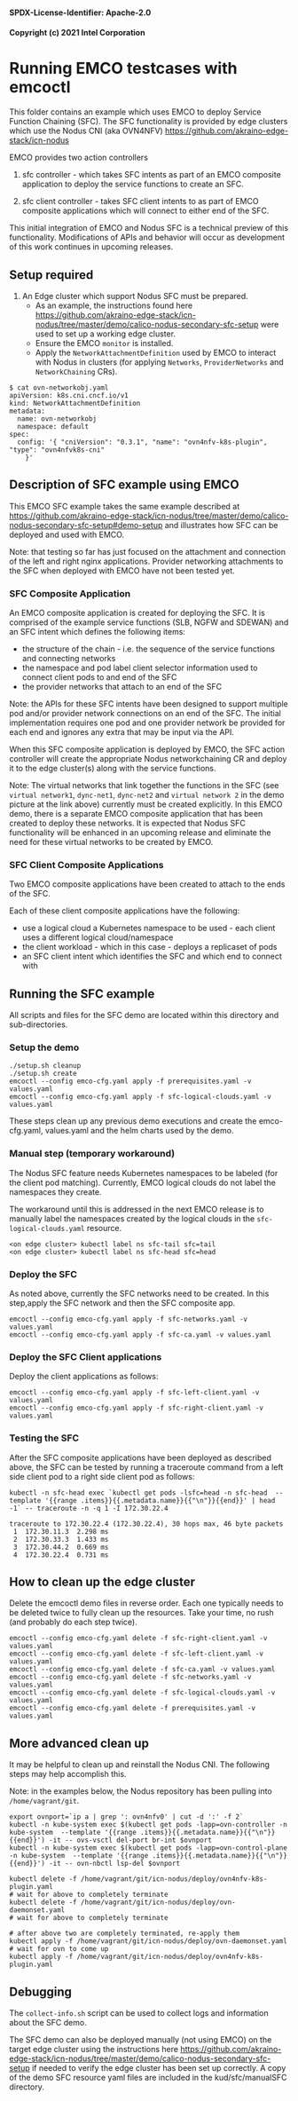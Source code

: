 #### SPDX-License-Identifier: Apache-2.0
#### Copyright (c) 2021 Intel Corporation

# Running EMCO testcases with emcoctl

This folder contains an example which uses EMCO to deploy
Service Function Chaining (SFC).  The SFC functionality is
provided by edge clusters which use the Nodus CNI (aka OVN4NFV)
https://github.com/akraino-edge-stack/icn-nodus

EMCO provides two action controllers

1. sfc controller - which takes SFC intents 
as part of an EMCO composite application to deploy the
service functions to create an SFC.

2. sfc client controller - takes SFC client intents to
as part of EMCO composite applications which will connect
to either end of the SFC.

This initial integration of EMCO and Nodus SFC is a technical
preview of this functionality.  Modifications of APIs and
behavior will occur as development of this work continues in
upcoming releases.

## Setup required

1. An Edge cluster which support Nodus SFC must be prepared.
   - As an example, the instructions found here https://github.com/akraino-edge-stack/icn-nodus/tree/master/demo/calico-nodus-secondary-sfc-setup
     were used to set up a working edge cluster.
   - Ensure the EMCO `monitor` is installed.
   - Apply the `NetworkAttachmentDefinition` used by EMCO to interact with Nodus in clusters (for applying `Networks`, `ProviderNetworks` and `NetworkChaining` CRs).

```
$ cat ovn-networkobj.yaml
apiVersion: k8s.cni.cncf.io/v1
kind: NetworkAttachmentDefinition
metadata:
  name: ovn-networkobj
  namespace: default
spec:
  config: '{ "cniVersion": "0.3.1", "name": "ovn4nfv-k8s-plugin", "type": "ovn4nfvk8s-cni"
    }'
```

## Description of SFC example using EMCO

This EMCO SFC example takes the same example described at
https://github.com/akraino-edge-stack/icn-nodus/tree/master/demo/calico-nodus-secondary-sfc-setup#demo-setup
and illustrates how SFC can be deployed and used with EMCO.

Note: that testing so far has just focused on the attachment and connection of the left and right nginx applications.
Provider networking attachments to the SFC when deployed with EMCO have not been tested yet.


### SFC Composite Application

An EMCO composite application is created for deploying the SFC.  It is comprised
of the example service functions (SLB, NGFW and SDEWAN) and an SFC intent which defines
the following items:

- the structure of the chain - i.e. the sequence of the service functions and connecting
  networks
- the namespace and pod label client selector information used to connect client pods to and end of
  the SFC
- the provider networks that attach to an end of the SFC

Note: the APIs for these SFC intents have been designed to support multiple pod and/or
provider network connections on an end of the SFC.  The initial implementation requires
one pod and one provider network be provided for each end and ignores any extra that may
be input via the API.

When this SFC composite application is deployed by EMCO, the SFC action controller will
create the appropriate Nodus networkchaining CR and deploy it to the edge cluster(s) along
with the service functions.

Note: The virtual networks that link together the functions in the SFC (see `virtual network1`,
`dync-net1`, `dync-net2` and `virtual network 2` in the demo picture at the link above) currently
must be created explicitly.  In this EMCO demo, there is a separate EMCO composite application
that has been created to deploy these networks.  It is expected that Nodus SFC functionality
will be enhanced in an upcoming release and eliminate the need for these virtual networks to be created by EMCO.

### SFC Client Composite Applications

Two EMCO composite applications have been created to attach to the ends of the SFC.

Each of these client composite applications have the following:

- use a  logical cloud a Kubernetes namespace to be used - each client uses a different logical cloud/namespace
- the client workload - which in this case - deploys a replicaset of pods
- an SFC client intent which identifies the SFC and which end to connect with

## Running the SFC example

All scripts and files for the SFC demo are located within this directory and sub-directories.

### Setup the demo

```
./setup.sh cleanup
./setup.sh create
emcoctl --config emco-cfg.yaml apply -f prerequisites.yaml -v values.yaml
emcoctl --config emco-cfg.yaml apply -f sfc-logical-clouds.yaml -v values.yaml
```

These steps clean up any previous demo executions and create the emco-cfg.yaml, values.yaml
and the helm charts used by the demo.

### Manual step (temporary workaround)

The Nodus SFC feature needs Kubernetes namespaces to be labeled (for the client pod matching).
Currently, EMCO logical clouds do not label the namespaces they create.

The workaround until this is addressed in the next EMCO release is to manually label
the namespaces created by the logical clouds in the `sfc-logical-clouds.yaml` resource.

```
<on edge cluster> kubectl label ns sfc-tail sfc=tail
<on edge cluster> kubectl label ns sfc-head sfc=head
```

### Deploy the SFC

As noted above, currently the SFC networks need to be created.  In this step,apply the
SFC network and then the SFC composite app.

```
emcoctl --config emco-cfg.yaml apply -f sfc-networks.yaml -v values.yaml
emcoctl --config emco-cfg.yaml apply -f sfc-ca.yaml -v values.yaml
```

### Deploy the SFC Client applications

Deploy the client applications as follows:

```
emcoctl --config emco-cfg.yaml apply -f sfc-left-client.yaml -v values.yaml
emcoctl --config emco-cfg.yaml apply -f sfc-right-client.yaml -v values.yaml
```

### Testing the SFC

After the SFC composite applications have been deployed as described above, the SFC can be tested by
running a traceroute command from a left side client pod to a right side client pod as follows:

```
kubectl -n sfc-head exec `kubectl get pods -lsfc=head -n sfc-head  --template '{{range .items}}{{.metadata.name}}{{"\n"}}{{end}}' | head -1` -- traceroute -n -q 1 -I 172.30.22.4

traceroute to 172.30.22.4 (172.30.22.4), 30 hops max, 46 byte packets
 1  172.30.11.3  2.298 ms
 2  172.30.33.3  1.433 ms
 3  172.30.44.2  0.669 ms
 4  172.30.22.4  0.731 ms

```

## How to clean up the edge cluster

Delete the emcoctl demo files in reverse order.  Each one typically needs to be deleted twice to fully clean up the resources.
Take your time, no rush (and probably do each step twice).

```
emcoctl --config emco-cfg.yaml delete -f sfc-right-client.yaml -v values.yaml
emcoctl --config emco-cfg.yaml delete -f sfc-left-client.yaml -v values.yaml
emcoctl --config emco-cfg.yaml delete -f sfc-ca.yaml -v values.yaml
emcoctl --config emco-cfg.yaml delete -f sfc-networks.yaml -v values.yaml
emcoctl --config emco-cfg.yaml delete -f sfc-logical-clouds.yaml -v values.yaml
emcoctl --config emco-cfg.yaml delete -f prerequisites.yaml -v values.yaml
```


## More advanced clean up

It may be helpful to clean up and reinstall the Nodus CNI.  The following steps may help accomplish this.

Note: in the examples below, the Nodus repository has been pulling into `/home/vagrant/git`.

```
export ovnport=`ip a | grep ': ovn4nfv0' | cut -d ':' -f 2`
kubectl -n kube-system exec $(kubectl get pods -lapp=ovn-controller -n kube-system  --template '{{range .items}}{{.metadata.name}}{{"\n"}}{{end}}') -it -- ovs-vsctl del-port br-int $ovnport
kubectl -n kube-system exec $(kubectl get pods -lapp=ovn-control-plane -n kube-system  --template '{{range .items}}{{.metadata.name}}{{"\n"}}{{end}}') -it -- ovn-nbctl lsp-del $ovnport

kubectl delete -f /home/vagrant/git/icn-nodus/deploy/ovn4nfv-k8s-plugin.yaml
# wait for above to completely terminate
kubectl delete -f /home/vagrant/git/icn-nodus/deploy/ovn-daemonset.yaml
# wait for above to completely terminate

# after above two are completely terminated, re-apply them
kubectl apply -f /home/vagrant/git/icn-nodus/deploy/ovn-daemonset.yaml
# wait for ovn to come up
kubectl apply -f /home/vagrant/git/icn-nodus/deploy/ovn4nfv-k8s-plugin.yaml
```

## Debugging

The `collect-info.sh` script can be used to collect logs and information about the SFC demo.

The SFC demo can also be deployed manually (not using EMCO) on the target edge cluster using the instructions
here https://github.com/akraino-edge-stack/icn-nodus/tree/master/demo/calico-nodus-secondary-sfc-setup
if needed to verify the edge cluster has been set up correctly.  A copy of the demo SFC resource yaml files
are included in the kud/sfc/manualSFC directory.
